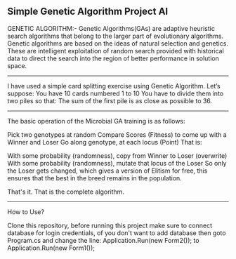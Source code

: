 Simple Genetic Algorithm Project AI
-----------------------------------------------------------

GENETIC ALGORITHM:-
Genetic Algorithms(GAs) are adaptive heuristic search algorithms that belong to the larger part of evolutionary algorithms. Genetic algorithms are based on the ideas of natural selection and genetics.
These are intelligent exploitation of random search provided with historical data to direct the search into the region of better performance in solution space. 

-----------------------------------------------------------

I have used a simple card splitting exercise using Genetic Algorithm.
Let’s suppose:
	You have 10 cards numbered 1 to 10
	You have to divide them into two piles so that:
	The sum of the first pile is as close as possible to 36.
  
-----------------------------------------------------------

The basic operation of the Microbial GA training is as follows:

Pick two genotypes at random
Compare Scores (Fitness) to come up with a Winner and Loser
Go along genotype, at each locus (Point)
That is:

With some probability (randomness), copy from Winner to Loser (overwrite)
With some probability (randomness), mutate that locus of the Loser
So only the Loser gets changed, which gives a version of Elitism for free, this ensures that the best in the breed remains in the population.

That's it. That is the complete algorithm.

-----------------------------------------------------------
How to Use?

Clone this repository,
before running this project make sure to connect database for login credentials,
of you don't want to add database then goto Program.cs and change the line:  Application.Run(new Form2()); to Application.Run(new Form1());
